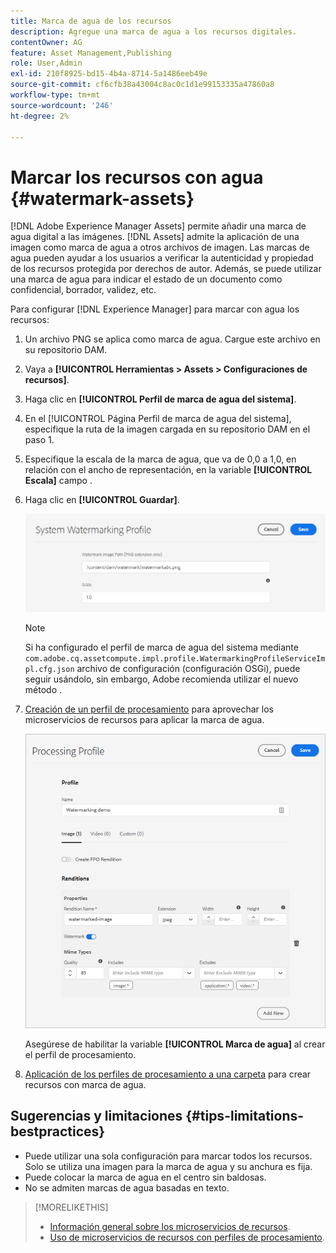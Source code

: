 ```yaml
---
title: Marca de agua de los recursos
description: Agregue una marca de agua a los recursos digitales.
contentOwner: AG
feature: Asset Management,Publishing
role: User,Admin
exl-id: 210f8925-bd15-4b4a-8714-5a1486eeb49e
source-git-commit: cf6cfb38a43004c8ac0c1d1e99153335a47860a8
workflow-type: tm+mt
source-wordcount: '246'
ht-degree: 2%

---
```


# Marcar los recursos con agua {#watermark-assets}

[!DNL Adobe Experience Manager Assets] permite añadir una marca de agua digital a las imágenes. [!DNL Assets] admite la aplicación de una imagen como marca de agua a otros archivos de imagen. Las marcas de agua pueden ayudar a los usuarios a verificar la autenticidad y propiedad de los recursos protegida por derechos de autor. Además, se puede utilizar una marca de agua para indicar el estado de un documento como confidencial, borrador, validez, etc.

Para configurar [!DNL Experience Manager] para marcar con agua los recursos:

1. Un archivo PNG se aplica como marca de agua. Cargue este archivo en su repositorio DAM.

1. Vaya a **[!UICONTROL Herramientas > Assets > Configuraciones de recursos]**.

1. Haga clic en **[!UICONTROL Perfil de marca de agua del sistema]**.

1. En el [!UICONTROL Página Perfil de marca de agua del sistema], especifique la ruta de la imagen cargada en su repositorio DAM en el paso 1.

1. Especifique la escala de la marca de agua, que va de 0,0 a 1,0, en relación con el ancho de representación, en la variable **[!UICONTROL Escala]** campo .

1. Haga clic en **[!UICONTROL Guardar]**.

   ![Detector de duplicación de recursos](assets/system-watermarking-profile.png)

   >[!NOTE]
   >
   >Si ha configurado el perfil de marca de agua del sistema mediante `com.adobe.cq.assetcompute.impl.profile.WatermarkingProfileServiceImpl.cfg.json` archivo de configuración (configuración OSGi), puede seguir usándolo, sin embargo, Adobe recomienda utilizar el nuevo método .


1. [Creación de un perfil de procesamiento](/help/assets/asset-microservices-configure-and-use.md#create-custom-profile) para aprovechar los microservicios de recursos para aplicar la marca de agua.

   ![Perfil de procesamiento de recursos para crear una marca de agua](assets/watermark-processing-profile.png)

   Asegúrese de habilitar la variable **[!UICONTROL Marca de agua]** al crear el perfil de procesamiento.

1. [Aplicación de los perfiles de procesamiento a una carpeta](/help/assets/asset-microservices-configure-and-use.md#use-profiles) para crear recursos con marca de agua.

## Sugerencias y limitaciones {#tips-limitations-bestpractices}

* Puede utilizar una sola configuración para marcar todos los recursos. Solo se utiliza una imagen para la marca de agua y su anchura es fija.
* Puede colocar la marca de agua en el centro sin baldosas.
* No se admiten marcas de agua basadas en texto.

>[!MORELIKETHIS]
>
>* [Información general sobre los microservicios de recursos](/help/assets/asset-microservices-overview.md).
>* [Uso de microservicios de recursos con perfiles de procesamiento](/help/assets/asset-microservices-configure-and-use.md).

